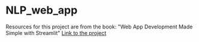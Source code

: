 # NLP_web_app
Resources for this project are from the book: "Web App Development Made Simple with Streamlit"
[Link to the project](https://nlpwebappbysujankarna.streamlit.app/)

